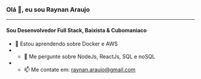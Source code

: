 ### Olá 👋, eu sou Raynan Araujo
---
#### Sou Desenvolvedor Full Stack, Baixista & Cubomaniaco
- 🌱 Estou aprendendo sobre Docker e AWS
- - 💬 Me pergunte sobre NodeJs, ReactJs, SQL e noSQL
- - 📫 Me contate em: [raynan.araujo@gmail.com](mailto:raynan.araujo@gmail.com)
<!--
**RayAra2004/RayAra2004** is a ✨ _special_ ✨ repository because its `README.md` (this file) appears on your GitHub profile.

Here are some ideas to get you started:

- 🔭 I’m currently working on ...
- 🌱 I’m currently learning ...
- 👯 I’m looking to collaborate on ...
- 🤔 I’m looking for help with ...
- 💬 Ask me about ...
- 📫 How to reach me: ...
- 😄 Pronouns: ...
- ⚡ Fun fact: ...
-->
